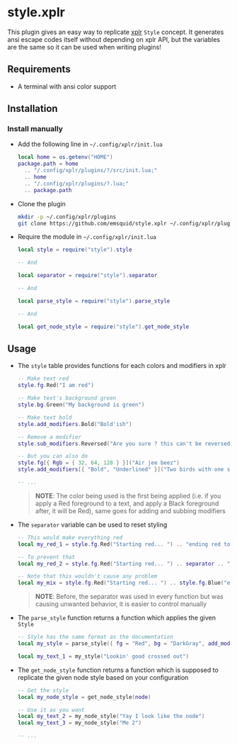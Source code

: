 # style.xplr

This plugin gives an easy way to replicate [xplr](https://xplr.dev) `Style` concept. 
It generates ansi escape codes itself without depending on xplr API, but the variables are the same so it can be used when writing plugins!

## Requirements

- A terminal with ansi color support

## Installation

### Install manually

- Add the following line in `~/.config/xplr/init.lua`

    ```lua
    local home = os.getenv("HOME")
    package.path = home
      .. "/.config/xplr/plugins/?/src/init.lua;"
      .. home
      .. "/.config/xplr/plugins/?.lua;"
      .. package.path
    ```

- Clone the plugin

    ```bash
    mkdir -p ~/.config/xplr/plugins
    git clone https://github.com/emsquid/style.xplr ~/.config/xplr/plugins/style
    ```

- Require the module in `~/.config/xplr/init.lua`

    ```lua
    local style = require("style").style

    -- And
    
    local separator = require("style").separator

    -- And
    
    local parse_style = require("style").parse_style
    
    -- And

    local get_node_style = require("style").get_node_style
    ```

## Usage

- The `style` table provides functions for each colors and modifiers in xplr
    ```lua
    -- Make text red
    style.fg.Red("I am red")

    -- Make text's background green
    style.bg.Green("My background is green")

    -- Make text bold
    style.add_modifiers.Bold("Bold'ish")

    -- Remove a modifier
    style.sub_modifiers.Reversed("Are you sure ? this can't be reversed")

    -- But you can also do
    style.fg[{ Rgb = { 32, 64, 128 } }]("Air jee beez")
    style.add_modifiers[{ "Bold", "Underlined" }]("Two birds with one stone")
    
    -- ...
    ```
    > **NOTE**: The color being used is the first being applied (i.e. if you apply a Red foreground to a text, and apply a Black foreground after, it will be Red), same goes for adding and subbing modifiers 

- The `separator` variable can be used to reset styling
    ```lua
    -- This would make everything red
    local my_red_1 = style.fg.Red("Starting red... ") .. "ending red too..."

    -- To prevent that
    local my_red_2 = style.fg.Red("Starting red... ") .. separator .. "not ending red!"

    -- Note that this wouldn't cause any problem
    local my_mix = style.fg.Red("Starting red... ") .. style.fg.Blue("ending blue!")
    ```
    > **NOTE**: Before, the separator was used in every function but was causing unwanted behavior, it is easier to control manually

- The `parse_style` function returns a function which applies the given `Style` 
    ```lua
    -- Style has the same format as the documentation
    local my_style = parse_style({ fg = "Red", bg = "DarkGray", add_modifiers = { "Bold", "CrossedOut" } })

    local my_text_1 = my_style("Lookin' good crossed out")
    ```

- The `get_node_style` function returns a function which is supposed to replicate the given node style based on your configuration
    ```lua
    -- Get the style
    local my_node_style = get_node_style(node) 

    -- Use it as you want
    local my_text_2 = my_node_style("Yay I look like the node")
    local my_text_3 = my_node_style("Me 2")

    -- ...
    ```
